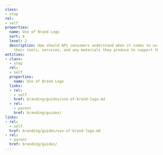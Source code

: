 ```yaml
---
class:
- stop
rel:
- self
properties:
  name: Use of Brand Logo
  sort: 6
  level: 2
  description: How should API consumers understand when it comes to using logos in
    their tools, services, and any materials they produce to support their work.
entities:
- class:
  - stop
  rel:
  - self
  properties:
    name: Use of Brand Logo
  links:
  - rel:
    - self
    href: branding/guides/use-of-brand-logo.md
  - rel:
    - parent
    href: branding/guides/
links:
- rel:
  - self
  href: branding/guides/use-of-brand-logo.md
- rel:
  - parent
  href: branding/guides/
...
```

